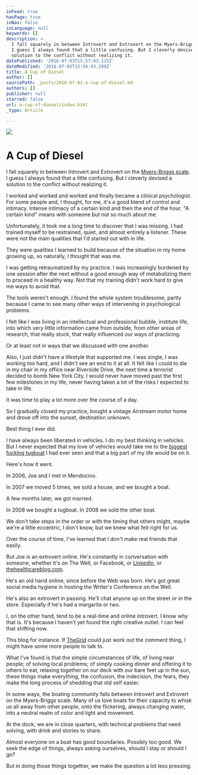 ```yaml
---
inFeed: true
hasPage: true
inNav: false
inLanguage: null
keywords: []
description: >-
  I fall squarely in between Introvert and Extrovert on the Myers-Briggs scale.
  I guess I always found that a little confusing. But I cleverly devised a
  solution to the conflict without realizing it.
datePublished: '2016-07-03T15:57:03.115Z'
dateModified: '2016-07-03T15:56:43.289Z'
title: A Cup of Diesel
author: []
sourcePath: _posts/2016-07-01-a-cup-of-diesel.md
authors: []
publisher: null
starred: false
url: a-cup-of-diesel/index.html
_type: Article

---
```

![](https://the-grid-user-content.s3-us-west-2.amazonaws.com/ef6408ba-ec8b-4a82-9903-969977e1545a.jpg)

# A Cup of Diesel

I fall squarely in between Introvert and Extrovert on the [Myers-Briggs scale][0]. I guess I always found that a little confusing. But I cleverly devised a solution to the conflict without realizing it.

I worked and worked and worked and finally became a clinical psychologist. For some people and, I thought, for me, it's a good blend of control and intimacy. Intense intimacy of a certain kind and then the end of the hour. "A certain kind" means with someone but not so much about me.

Unfortunately, it took me a long time to discover that I was missing. I had trained myself to be restrained, quiet, and almost entirely a listener. These were not the main qualities that I'd started out with in life. 

They were qualities I learned to build because of the situation in my home growing up, so naturally, I thought that was me. 

I was getting retraumatized by my practice. I was increasingly burdened by one session after the next without a good enough way of metabolizing them to proceed in a healthy way. Not that my training didn't work hard to give me ways to avoid that. 

The tools weren't enough. I found the whole system troublesome, partly because I came to see many other ways of intervening in psychological problems. 

I felt like I was living in an intellectual and professional bubble, institute life, into which very little information came from outside, from other areas of research, that really stuck, that really influenced our ways of practicing. 

Or at least not in ways that we discussed with one another.

Also, I just didn't have a lifestyle that supported me. I was single, I was working too hard, and I didn't see an end to it at all. It felt like I could to die in my chair in my office near Riverside Drive, the next time a terrorist decided to bomb New York City. I would never have moved past the first few milestones in my life, never having taken a lot of the risks I expected to take in life.

It was time to play a lot more over the course of a day.

So I gradually closed my practice, bought a vintage Airstream motor home and drove off into the sunset, destination unknown. 

Best thing I ever did.

I have always been liberated in vehicles. I do my best thinking in vehicles. But I never expected that my love of vehicles would take me to the [biggest fucking tugboat][1] I had ever seen and that a big part of my life would be on it.

Here's how it went.

In 2006, Joe and I met in Mendocino.

In 2007 we moved 5 times, we sold a house, and we bought a boat.

A few months later, we got married.

In 2008 we bought a tugboat. In 2008 we sold the other boat.

We don't take steps in the order or with the timing that others might, maybe we're a little eccentric, I don't know, but we knew what felt right for us.

Over the course of time, I've learned that I don't make real friends that easily. 

But Joe is an extrovert online. He's constantly in conversation with someone, whether it's on The Well, or Facebook, or [LinkedIn][2], or [thehealthcareblog.com][3].

He's an old hand online, since before the Web was born. He's got great social media hygiene in hosting the Writer's Conference on the Well.

He's also an extrovert in passing. He'll chat anyone up on the street or in the store. Especially if he's had a margarita or two.

I, on the other hand, tend to be a real-time and online introvert. I know why that is. It's because I haven't yet found the right creative outlet. I can feel that shifting now.

This blog for instance. If [TheGrid][4] could just work out the comment thing, I might have some more people to talk to.

What I've found is that the simple circumstances of life, of living near people; of solving local problems; of simply cooking dinner and offering it to others to eat, relaxing together on our deck with our bare feet up in the sun, these things make everything, the confusion, the indecision, the fears, they make the long process of shedding that old self easier. 

In some ways, the boating community falls between Introvert and Extrovert on the Myers-Briggs scale. Many of us love boats for their capacity to whisk us all away from other people, onto the flickering, always changing water, into a neutral realm of color and light and movement. 

At the dock, we are in close quarters, with technical problems that need solving, with drink and stories to share.

Almost everyone on a boat has good boundaries. Possibly too good. We seek the edge of things, always asking ourselves, should I stay or should I go? 

But in doing those things together, we make the question a lot less pressing.

[0]: http://www.myersbriggs.org/my-mbti-personality-type/mbti-basics/
[1]: https://www.facebook.com/TugboatOwatonna/
[2]: https://www.linkedin.com/in/joeflower%22%20%5Cl%20%22LinkedIn
[3]: http://thehealthcareblog.com/blog/tag/joe-flower/
[4]: https://thegrid.io/